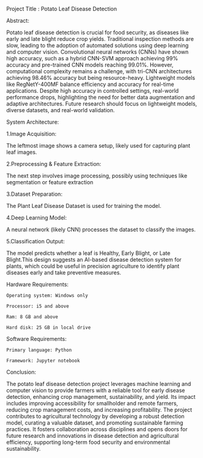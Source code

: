 Project Title : Potato Leaf Disease Detection

Abstract:

Potato leaf disease detection is crucial for food security, as diseases like early and late blight reduce crop yields. Traditional inspection methods are slow, leading to the adoption of automated solutions using deep learning and computer vision. Convolutional neural networks (CNNs) have shown high accuracy, such as a hybrid CNN-SVM approach achieving 99% accuracy and pre-trained CNN models reaching 99.01%. However, computational complexity remains a challenge, with tri-CNN architectures achieving 98.46% accuracy but being resource-heavy. Lightweight models like RegNetY-400MF balance efficiency and accuracy for real-time applications. Despite high accuracy in controlled settings, real-world performance drops, highlighting the need for better data augmentation and adaptive architectures. Future research should focus on lightweight models, diverse datasets, and real-world validation.

System Architecture:

1.Image Acquisition:
   
   The leftmost image shows a camera setup, likely used for capturing plant leaf images.

2.Preprocessing & Feature Extraction:
	
   The next step involves image processing, possibly using techniques like segmentation or feature extraction

3.Dataset Preparation:
 
   The Plant Leaf Disease Dataset is used for training the model.

4.Deep Learning Model:

   A neural network (likely CNN) processes the dataset to classify the images.

5.Classification Output:
    
   The model predicts whether a leaf is Healthy, Early Blight, or Late Blight.This design suggests an AI-based disease detection system for plants, which could be useful in precision agriculture to identify plant diseases early and take preventive measures.

Hardware Requirements:

    Operating system: Windows only
            
    Processor: i5 and above
            
    Ram: 8 GB and above 
            
    Hard disk: 25 GB in local drive

Software Requirements:
          
    Primary language: Python
          
    Framework: Jupyter notebook

Conclusion:

The potato leaf disease detection project leverages machine learning and computer vision to provide farmers with a reliable tool for early disease detection, enhancing crop management, sustainability, and yield. Its impact includes improving accessibility for smallholder and remote farmers, reducing crop management costs, and increasing profitability. The project contributes to agricultural technology by developing a robust detection model, curating a valuable dataset, and promoting sustainable farming practices. It fosters collaboration across disciplines and opens doors for future research and innovations in disease detection and agricultural efficiency, supporting long-term food security and environmental sustainability.
